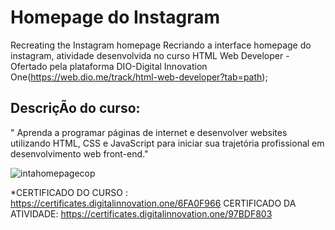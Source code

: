 # Homepage do Instagram 
Recreating the Instagram homepage
Recriando a interface homepage do instagram, atividade desenvolvida no curso HTML Web Developer - Ofertado pela plataforma DIO-Digital Innovation One(https://web.dio.me/track/html-web-developer?tab=path);

## DescriçÃo do curso:
  " Aprenda a programar páginas de internet e desenvolver websites utilizando HTML, CSS e JavaScript para iniciar sua trajetória profissional em desenvolvimento web front-end."

![intahomepagecop](https://user-images.githubusercontent.com/8356862/170791336-e6dfbfe9-d5bf-4e52-b5e6-90105a87d3bc.png)

*CERTIFICADO DO CURSO : https://certificates.digitalinnovation.one/6FA0F966
 CERTIFICADO DA ATIVIDADE: https://certificates.digitalinnovation.one/97BDF803
